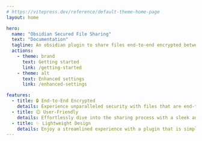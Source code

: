 ```yaml
---
# https://vitepress.dev/reference/default-theme-home-page
layout: home

hero:
  name: "Obsidian Secured File Sharing"
  text: "Documentation"
  tagline: An obsidian plugin to share files end-to-end encrypted between several vaults.
  actions:
    - theme: brand
      text: Getting started
      link: /getting-started
    - theme: alt
      text: Enhanced settings
      link: /enhanced-settings

features:
  - title: 🔒 End-to-End Encrypted
    details: Experience unparalleled security with files that are end-to-end encrypted and signed using RSA-2048 + AES-256, ensuring that only your intended recipient can read them. Supports files up to 500MB with automatic chunked transfer.
  - title: 😊 User-Friendly
    details: Effortlessly dive into the sharing process with a sleek and intuitive configuration that gets you started in no time. Toggle-based hotkey setup makes advanced features accessible to everyone.
  - title: ✨ Lightweight Design
    details: Enjoy a streamlined experience with a plugin that is simple to navigate. Advanced settings are tucked away in a collapsible section, keeping the interface clean and focused.
---
```


